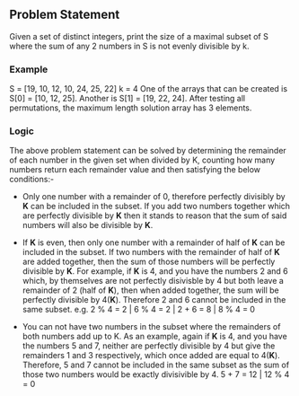 ## Problem Statement

Given a set of distinct integers, print the size of a maximal subset of S where the sum of any 2 numbers in S is not evenly divisible by k.

### Example

S = [19, 10, 12, 10, 24, 25, 22] k = 4
One of the arrays that can be created is S[0] = [10, 12, 25]. Another is S[1] = [19, 22, 24]. After testing all permutations, the maximum length solution array has 3 elements.

### Logic

The above problem statement can be solved by determining the remainder of each number in the given set when divided by K, counting how many numbers return each remainder value and then satisfying the below conditions:-

* Only one number with a remainder of 0, therefore perfectly divisibly by <strong>K</strong> can be included in the subset.  If you add two numbers together which are perfectly divisible by <strong>K</strong> then it stands to reason that the sum of said numbers will also be divisible by <strong>K</strong>.

* If <strong>K</strong> is even, then only one number with a remainder of half of <strong>K</strong> can be included in the subset.  If two numbers with the remainder of half of <strong>K</strong> are added together, then the sum of those numbers will be perfectly divisible by <strong>K</strong>.  For example, if <strong>K</strong> is 4, and you have the numbers 2 and 6 which, by themselves are not perfectly disivisble by 4 but both leave a remainder of 2 (half of <strong>K</strong>), then when added together, the sum will be perfectly divisible by 4(<strong>K</strong>).  Therefore 2 and 6 cannot be included in the same subset.  e.g. 2 % 4 = 2 |  6 % 4 = 2 |  2 + 6 = 8 |  8 % 4 = 0

* You can not have two numbers in the subset where the remainders of both numbers add up to K.  As an example, again if <strong>K</strong> is 4, and you have the numbers 5 and 7, neither are perfectly divisible by 4 but give the remainders 1 and 3 respectively, which once added are equal to 4(<strong>K</strong>).  Therefore, 5 and 7 cannot be included in the same subset as the sum of those two numbers would be exactly divisivible by 4.  5 + 7 = 12 | 12 % 4 = 0